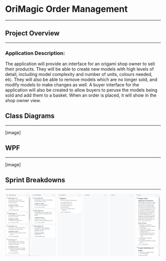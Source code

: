 # OriMagic Order Management
---
## Project Overview 
---
### Application Description:
The application will provide an interface for an origami shop owner to sell their products. They will be able to create new models with high levels of detail, including model complexity and number of units, colours needed, etc. They will also be able to remove models which are no longer sold, and modify models to make changes as well. A buyer interface for the application will also be created to allow buyers to peruse the models being sold and add them to a basket. When an order is placed, it will show in the shop owner view.

## Class Diagrams
---
[image]

## WPF
---
[image]

## Sprint Breakdowns
---
![image](https://github.com/Dragonkid1996/OriMagicOrderManagement/blob/main/ProjectImages/ProjectBoard.PNG)

